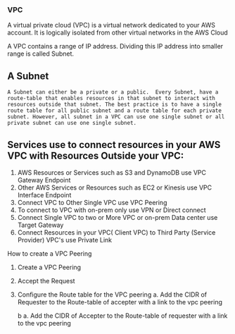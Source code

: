 ### VPC 
A virtual private cloud (VPC) is a virtual network dedicated to your AWS account. It is logically isolated from other virtual networks in the AWS Cloud

A VPC contains a range of IP address. Dividing this IP address into smaller range is called Subnet.

## A Subnet
    A Subnet can either be a private or a public.  Every Subnet, have a route-table that enables resources in that subnet to interact with resources outside that subnet. The best practice is to have a single route table for all public subnet and a route table for each private subnet. However, all subnet in a VPC can use one single subnet or all private subnet can use one single subnet.

## Services use to connect resources in your AWS VPC with Resources Outside your VPC:

1. AWS Resources or Services  such as S3 and DynamoDB use VPC Gateway Endpoint
2. Other AWS Services or Resources such as EC2 or Kinesis use VPC Interface Endpoint
3. Connect VPC to Other Single VPC use VPC Peering
4. To connect to VPC with on-prem only use VPN or Direct connect
5. Connect Single VPC to two or More VPC or on-prem Data center use Target Gateway
6. Connect Resources in your VPC( Client VPC) to Third Party (Service Provider) VPC's use Private Link


How to create a VPC Peering

1. Create a VPC Peering
2. Accept the Request
3. Configure the Route table for the VPC peering
    a. Add the CIDR of Requester to the Route-table of accepter with a link to the vpc peering

    b  a. Add the CIDR of Accepter to the Route-table of requester with a link to the vpc peering